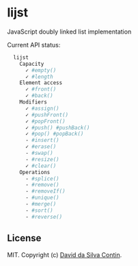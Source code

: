 # lijst
JavaScript doubly linked list implementation

Current API status:
```bash
  lijst
    Capacity
      ✓ #empty()
      ✓ #length
    Element access
      ✓ #front()
      ✓ #back()
    Modifiers
      ✓ #assign()
      ✓ #pushFront()
      ✓ #popFront()
      ✓ #push() #pushBack()
      ✓ #pop() #popBack()
      - #insert()
      ✓ #erase()
      - #swap()
      - #resize()
      ✓ #clear()
    Operations
      - #splice()
      - #remove()
      - #removeIf()
      - #unique()
      - #merge()
      - #sort()
      - #reverse()
```

## License

MIT. Copyright (c) [David da Silva Contin](http://dasilvacont.in).
